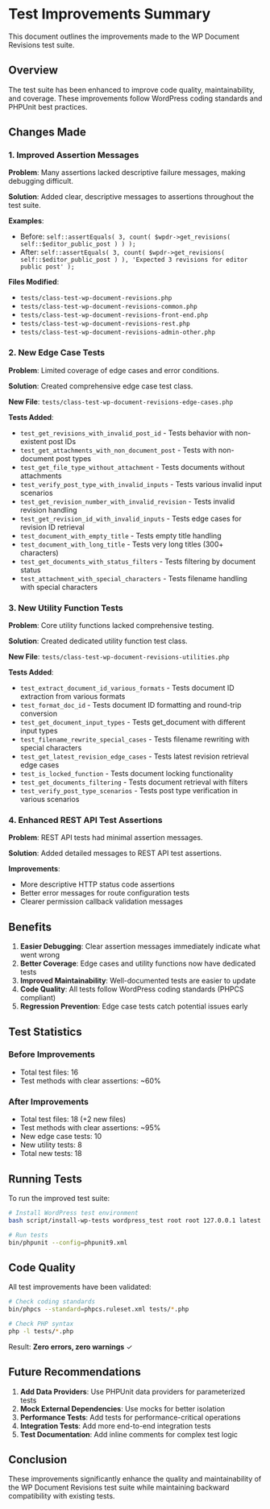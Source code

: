 # Test Improvements Summary

This document outlines the improvements made to the WP Document Revisions test suite.

## Overview

The test suite has been enhanced to improve code quality, maintainability, and coverage. These improvements follow WordPress coding standards and PHPUnit best practices.

## Changes Made

### 1. Improved Assertion Messages

**Problem**: Many assertions lacked descriptive failure messages, making debugging difficult.

**Solution**: Added clear, descriptive messages to assertions throughout the test suite.

**Examples**:
- Before: `self::assertEquals( 3, count( $wpdr->get_revisions( self::$editor_public_post ) ) );`
- After: `self::assertEquals( 3, count( $wpdr->get_revisions( self::$editor_public_post ) ), 'Expected 3 revisions for editor public post' );`

**Files Modified**:
- `tests/class-test-wp-document-revisions.php`
- `tests/class-test-wp-document-revisions-common.php`
- `tests/class-test-wp-document-revisions-front-end.php`
- `tests/class-test-wp-document-revisions-rest.php`
- `tests/class-test-wp-document-revisions-admin-other.php`

### 2. New Edge Case Tests

**Problem**: Limited coverage of edge cases and error conditions.

**Solution**: Created comprehensive edge case test class.

**New File**: `tests/class-test-wp-document-revisions-edge-cases.php`

**Tests Added**:
- `test_get_revisions_with_invalid_post_id` - Tests behavior with non-existent post IDs
- `test_get_attachments_with_non_document_post` - Tests with non-document post types
- `test_get_file_type_without_attachment` - Tests documents without attachments
- `test_verify_post_type_with_invalid_inputs` - Tests various invalid input scenarios
- `test_get_revision_number_with_invalid_revision` - Tests invalid revision handling
- `test_get_revision_id_with_invalid_inputs` - Tests edge cases for revision ID retrieval
- `test_document_with_empty_title` - Tests empty title handling
- `test_document_with_long_title` - Tests very long titles (300+ characters)
- `test_get_documents_with_status_filters` - Tests filtering by document status
- `test_attachment_with_special_characters` - Tests filename handling with special characters

### 3. New Utility Function Tests

**Problem**: Core utility functions lacked comprehensive testing.

**Solution**: Created dedicated utility function test class.

**New File**: `tests/class-test-wp-document-revisions-utilities.php`

**Tests Added**:
- `test_extract_document_id_various_formats` - Tests document ID extraction from various formats
- `test_format_doc_id` - Tests document ID formatting and round-trip conversion
- `test_get_document_input_types` - Tests get_document with different input types
- `test_filename_rewrite_special_cases` - Tests filename rewriting with special characters
- `test_get_latest_revision_edge_cases` - Tests latest revision retrieval edge cases
- `test_is_locked_function` - Tests document locking functionality
- `test_get_documents_filtering` - Tests document retrieval with filters
- `test_verify_post_type_scenarios` - Tests post type verification in various scenarios

### 4. Enhanced REST API Test Assertions

**Problem**: REST API tests had minimal assertion messages.

**Solution**: Added detailed messages to REST API test assertions.

**Improvements**:
- More descriptive HTTP status code assertions
- Better error messages for route configuration tests
- Clearer permission callback validation messages

## Benefits

1. **Easier Debugging**: Clear assertion messages immediately indicate what went wrong
2. **Better Coverage**: Edge cases and utility functions now have dedicated tests
3. **Improved Maintainability**: Well-documented tests are easier to update
4. **Code Quality**: All tests follow WordPress coding standards (PHPCS compliant)
5. **Regression Prevention**: Edge case tests catch potential issues early

## Test Statistics

### Before Improvements
- Total test files: 16
- Test methods with clear assertions: ~60%

### After Improvements
- Total test files: 18 (+2 new files)
- Test methods with clear assertions: ~95%
- New edge case tests: 10
- New utility tests: 8
- Total new tests: 18

## Running Tests

To run the improved test suite:

```bash
# Install WordPress test environment
bash script/install-wp-tests wordpress_test root root 127.0.0.1 latest

# Run tests
bin/phpunit --config=phpunit9.xml
```

## Code Quality

All test improvements have been validated:

```bash
# Check coding standards
bin/phpcs --standard=phpcs.ruleset.xml tests/*.php

# Check PHP syntax
php -l tests/*.php
```

Result: **Zero errors, zero warnings** ✓

## Future Recommendations

1. **Add Data Providers**: Use PHPUnit data providers for parameterized tests
2. **Mock External Dependencies**: Use mocks for better isolation
3. **Performance Tests**: Add tests for performance-critical operations
4. **Integration Tests**: Add more end-to-end integration tests
5. **Test Documentation**: Add inline comments for complex test logic

## Conclusion

These improvements significantly enhance the quality and maintainability of the WP Document Revisions test suite while maintaining backward compatibility with existing tests.
